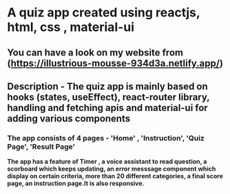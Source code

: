 # A quiz app created using reactjs, html, css , material-ui

## You can have a look on my website from (https://illustrious-mousse-934d3a.netlify.app/)

## Description - The quiz app is mainly based on hooks (states, useEffect),  react-router library, handling and fetching apis and material-ui for adding various components

### The app consists of 4 pages -  'Home' ,  'Instruction', 'Quiz Page', 'Result Page'


**The app has a feature of Timer , a voice assistant to read question,  a scorboard which keeps updating,  an error messsage component which display on certain criteria, more than 20 different categories, a final score page, an instruction page.It is also responsive.**
